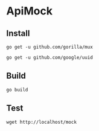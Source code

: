 # ApiMock
## Install
```
go get -u github.com/gorilla/mux
```
```
go get -u github.com/google/uuid
```
## Build 
```
go build
```
## Test
```
wget http://localhost/mock
```
